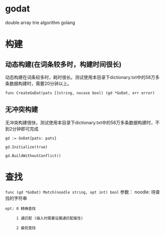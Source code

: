 godat
=====

double array trie algorithm golang

# 构建
## 动态构建(在词条较多时，构建时间很长)

动态构建在词条较多时，耗时很长。测试使用本目录下dictionary.txt中的58万多条数据构建时，需要20分钟以上。

`
	func CreateGoDat(pats []string, nocase bool) (gd *GoDat, err error)
`


## 无冲突构建

无冲突构建很快，测试使用本目录下dictionary.txt中的58万多条数据构建时，不到2分钟即可完成

	gd := GoDat{pats: pats}
	
	gd.Initialize(true)
	
	gd.BuildWithoutConflict()


# 查找

`
	func (gd *GoDat) Match(noodle string, opt int) bool
`
参数：
	noodle: 待查找的字符串
	
	opt: 0 精确查找
	
		 1 通匹配 (插入时需要设置通匹配属性)
		 
		 2 最短查找
